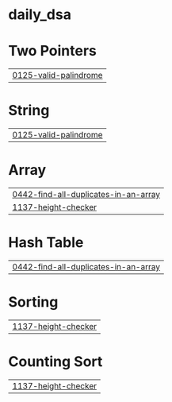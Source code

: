 # daily_dsa


# Two Pointers
|  |
| ------- |
| [0125-valid-palindrome](https://github.com/Thirupathi-702/daily_dsa/tree/master/0125-valid-palindrome) |
# String
|  |
| ------- |
| [0125-valid-palindrome](https://github.com/Thirupathi-702/daily_dsa/tree/master/0125-valid-palindrome) |
# Array
|  |
| ------- |
| [0442-find-all-duplicates-in-an-array](https://github.com/Thirupathi-702/daily_dsa/tree/master/0442-find-all-duplicates-in-an-array) |
| [1137-height-checker](https://github.com/Thirupathi-702/daily_dsa/tree/master/1137-height-checker) |
# Hash Table
|  |
| ------- |
| [0442-find-all-duplicates-in-an-array](https://github.com/Thirupathi-702/daily_dsa/tree/master/0442-find-all-duplicates-in-an-array) |
# Sorting
|  |
| ------- |
| [1137-height-checker](https://github.com/Thirupathi-702/daily_dsa/tree/master/1137-height-checker) |
# Counting Sort
|  |
| ------- |
| [1137-height-checker](https://github.com/Thirupathi-702/daily_dsa/tree/master/1137-height-checker) |